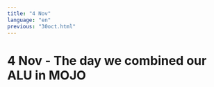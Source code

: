```yaml
---
title: "4 Nov"
language: "en"
previous: "30oct.html"
---
```


# 4 Nov - The day we combined our ALU in MOJO

